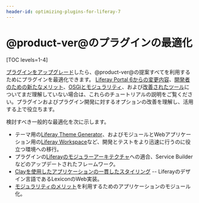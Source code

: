 ```yaml
---
header-id: optimizing-plugins-for-liferay-7
---
```


# @product-ver@のプラグインの最適化

[TOC levels=1-4]

[プラグインをアップグレード](/docs/7-1/tutorials/-/knowledge_base/t/upgrading-plugins-to-liferay-7)したら、@product-ver@の提案すべてを利用するためにプラグインを最適化できます。 [Liferay Portal 6からの変更内容](/docs/7-1/tutorials/-/knowledge_base/t/whats-changed-and-what-hasnt)、[開発者のための新たなメリット](/docs/7-1/tutorials/-/knowledge_base/t/benefits-of-liferay-7-for-liferay-6-developers)、[OSGiとモジュラリティ](/docs/7-1/tutorials/-/knowledge_base/t/osgi-and-modularity-for-liferay-6-developers)、および[改善されたツール](/docs/7-1/tutorials/-/knowledge_base/t/improved-developer-tooling-liferay-workspace-maven-plugins-and-more)についてまだ理解していない場合は、これらのチュートリアルの説明をご覧ください。プラグインおよびプラグイン開発に対するオプションの改善を理解し、活用する上で役立ちます。

検討すべき一般的な最適化を次に示します。

  - テーマ用の[Liferay Theme Generator](/docs/7-0/tutorials/-/knowledge_base/t/migrating-a-6-2-theme-to-liferay-7)、およびモジュールとWebアプリケーション用の[Liferay Workspace](/docs/7-1/tutorials/-/knowledge_base/t/from-the-plugins-sdk-to-liferay-workspace)など、開発とテストをより迅速に行うのに役立つ環境への移行。
  - プラグインの[Liferayのモジュラーアーキテクチャ](/docs/7-1/tutorials/-/knowledge_base/t/whats-changed-and-what-hasnt#embracing-a-modular-architecture)への適合、Service Builderなどのアップデートされたフレームワーク。
  - [Clayを使用したアプリケーションの一貫したスタイリング](/docs/7-1/tutorials/-/knowledge_base/t/applying-clay-styles-to-your-app) -- Liferayのデザイン言語であるLexiconのWeb実装。
  - [モジュラリティのメリット](/docs/7-1/tutorials/-/knowledge_base/t/benefits-of-liferay-7-for-liferay-6-developers)を利用するためのアプリケーションのモジュール化。
